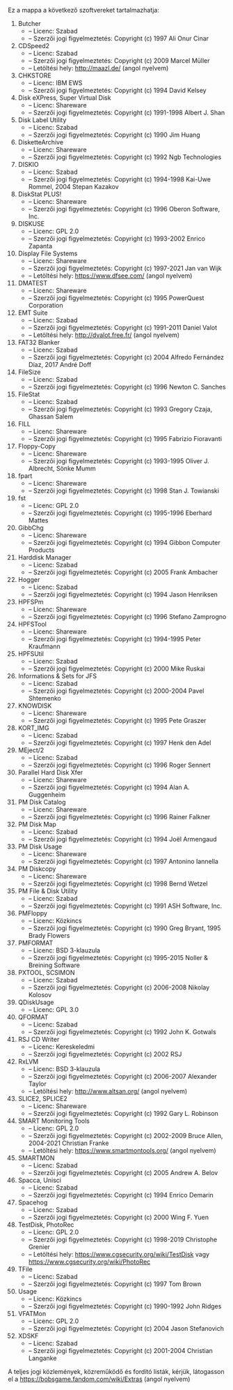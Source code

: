 ﻿Ez a mappa a következő szoftvereket tartalmazhatja:

1. Butcher
   - – Licenc: Szabad
   - – Szerzői jogi figyelmeztetés: Copyright (c) 1997 Ali Onur Cinar
2. CDSpeed2
   - – Licenc: Szabad
   - – Szerzői jogi figyelmeztetés: Copyright (c) 2009 Marcel Müller
   - – Letöltési hely: http://maazl.de/ (angol nyelvem)
3. CHKSTORE
   - – Licenc: IBM EWS
   - – Szerzői jogi figyelmeztetés: Copyright (c) 1994 David Kelsey
4. Disk eXPress, Super Virtual Disk
   - – Licenc: Shareware
   - – Szerzői jogi figyelmeztetés: Copyright (c) 1991-1998 Albert J. Shan
5. Disk Label Utility
   - – Licenc: Szabad
   - – Szerzői jogi figyelmeztetés: Copyright (c) 1990 Jim Huang
6. DisketteArchive
   - – Licenc: Shareware
   - – Szerzői jogi figyelmeztetés: Copyright (c) 1992 Ngb Technologies
7. DISKIO
   - – Licenc: Szabad
   - – Szerzői jogi figyelmeztetés: Copyright (c) 1994-1998 Kai-Uwe Rommel, 2004 Stepan Kazakov
8. DiskStat PLUS!
   - – Licenc: Shareware
   - – Szerzői jogi figyelmeztetés: Copyright (c) 1996 Oberon Software, Inc.
9. DISKUSE
   - – Licenc: GPL 2.0
   - – Szerzői jogi figyelmeztetés: Copyright (c) 1993-2002 Enrico Zapanta
10. Display File Systems
    - – Licenc: Shareware
    - – Szerzői jogi figyelmeztetés: Copyright (c) 1997-2021 Jan van Wijk
    - – Letöltési hely: https://www.dfsee.com/ (angol nyelvem)
11. DMATEST
    - – Licenc: Shareware
    - – Szerzői jogi figyelmeztetés: Copyright (c) 1995 PowerQuest Corporation
12. EMT Suite
    - – Licenc: Szabad
    - – Szerzői jogi figyelmeztetés: Copyright (c) 1991-2011 Daniel Valot
    - – Letöltési hely: http://dvalot.free.fr/ (angol nyelvem)
13. FAT32 Blanker
    - – Licenc: Szabad
    - – Szerzői jogi figyelmeztetés: Copyright (c) 2004 Alfredo Fernández Díaz, 2017 André Doff
14. FileSize
    - – Licenc: Szabad
    - – Szerzői jogi figyelmeztetés: Copyright (c) 1996 Newton C. Sanches
15. FileStat
    - – Licenc: Szabad
    - – Szerzői jogi figyelmeztetés: Copyright (c) 1993 Gregory Czaja, Ghassan Salem
16. FILL
    - – Licenc: Shareware
    - – Szerzői jogi figyelmeztetés: Copyright (c) 1995 Fabrizio Fioravanti
17. Floppy-Copy
    - – Licenc: Shareware
    - – Szerzői jogi figyelmeztetés: Copyright (c) 1993-1995 Oliver J. Albrecht, Sönke Mumm
18. fpart
    - – Licenc: Shareware
    - – Szerzői jogi figyelmeztetés: Copyright (c) 1998 Stan J. Towianski
19. fst
    - – Licenc: GPL 2.0
    - – Szerzői jogi figyelmeztetés: Copyright (c) 1995-1996 Eberhard Mattes
20. GibbChg
    - – Licenc: Shareware
    - – Szerzői jogi figyelmeztetés: Copyright (c) 1994 Gibbon Computer Products
21. Harddisk Manager
    - – Licenc: Szabad
    - – Szerzői jogi figyelmeztetés: Copyright (c) 2005 Frank Ambacher
22. Hogger
    - – Licenc: Szabad
    - – Szerzői jogi figyelmeztetés: Copyright (c) 1994 Jason Henriksen
23. HPFSPm
    - – Licenc: Shareware
    - – Szerzői jogi figyelmeztetés: Copyright (c) 1996 Stefano Zamprogno
24. HPFSTool
    - – Licenc: Shareware
    - – Szerzői jogi figyelmeztetés: Copyright (c) 1994-1995 Peter Kraufmann
25. HPFSUtil
    - – Licenc: Szabad
    - – Szerzői jogi figyelmeztetés: Copyright (c) 2000 Mike Ruskai
26. Informations & Sets for JFS
    - – Licenc: Szabad
    - – Szerzői jogi figyelmeztetés: Copyright (c) 2000-2004 Pavel Shtemenko
27. KNOWDISK
    - – Licenc: Shareware
    - – Szerzői jogi figyelmeztetés: Copyright (c) 1995 Pete Graszer
28. KORT_IMG
    - – Licenc: Szabad
    - – Szerzői jogi figyelmeztetés: Copyright (c) 1997 Henk den Adel
29. MEject/2
    - – Licenc: Szabad
    - – Szerzői jogi figyelmeztetés: Copyright (c) 1996 Roger Sennert
30. Parallel Hard Disk Xfer
    - – Licenc: Shareware
    - – Szerzői jogi figyelmeztetés: Copyright (c) 1994 Alan A. Guggenheim
31. PM Disk Catalog
    - – Licenc: Shareware
    - – Szerzői jogi figyelmeztetés: Copyright (c) 1996 Rainer Falkner
32. PM Disk Map
    - – Licenc: Szabad
    - – Szerzői jogi figyelmeztetés: Copyright (c) 1994 Joël Armengaud
33. PM Disk Usage
    - – Licenc: Shareware
    - – Szerzői jogi figyelmeztetés: Copyright (c) 1997 Antonino Iannella
34. PM Diskcopy
    - – Licenc: Shareware
    - – Szerzői jogi figyelmeztetés: Copyright (c) 1998 Bernd Wetzel
35. PM File & Disk Utility
    - – Licenc: Szabad
    - – Szerzői jogi figyelmeztetés: Copyright (c) 1991 ASH Software, Inc.
36. PMFloppy
    - – Licenc: Közkincs
    - – Szerzői jogi figyelmeztetés: Copyright (c) 1990 Greg Bryant, 1995 Brady Flowers
37. PMFORMAT
    - – Licenc: BSD 3-klauzula
    - – Szerzői jogi figyelmeztetés: Copyright (c) 1995-2015 Noller & Breining Software
38. PXTOOL, SCSIMON
    - – Licenc: Szabad
    - – Szerzői jogi figyelmeztetés: Copyright (c) 2006-2008 Nikolay Kolosov
39. QDiskUsage
    - – Licenc: GPL 3.0
40. QFORMAT
    - – Licenc: Szabad
    - – Szerzői jogi figyelmeztetés: Copyright (c) 1992 John K. Gotwals
41. RSJ CD Writer
    - – Licenc: Kereskeledmi
    - – Szerzői jogi figyelmeztetés: Copyright (c) 2002 RSJ
42. RxLVM
    - – Licenc: BSD 3-klauzula
    - – Szerzői jogi figyelmeztetés: Copyright (c) 2006-2007 Alexander Taylor
    - – Letöltési hely: http://www.altsan.org/ (angol nyelvem)
43. SLICE2, SPLICE2
    - – Licenc: Shareware
    - – Szerzői jogi figyelmeztetés: Copyright (c) 1992 Gary L. Robinson
44. SMART Monitoring Tools
    - – Licenc: GPL 2.0
    - – Szerzői jogi figyelmeztetés: Copyright (c) 2002-2009 Bruce Allen, 2004-2021 Christian Franke
    - – Letöltési hely: https://www.smartmontools.org/ (angol nyelvem)
45. SMARTMON
    - – Licenc: Szabad
    - – Szerzői jogi figyelmeztetés: Copyright (c) 2005 Andrew A. Belov
46. Spacca, Unisci
    - – Licenc: Szabad
    - – Szerzői jogi figyelmeztetés: Copyright (c) 1994 Enrico Demarin
47. Spacehog
    - – Licenc: Szabad
    - – Szerzői jogi figyelmeztetés: Copyright (c) 2000 Wing F. Yuen
48. TestDisk, PhotoRec
    - – Licenc: GPL 2.0
    - – Szerzői jogi figyelmeztetés: Copyright (c) 1998-2019 Christophe Grenier
    - – Letöltési hely: https://www.cgsecurity.org/wiki/TestDisk vagy https://www.cgsecurity.org/wiki/PhotoRec
49. TFile
    - – Licenc: Szabad
    - – Szerzői jogi figyelmeztetés: Copyright (c) 1997 Tom Brown
50. Usage
    - – Licenc: Közkincs
    - – Szerzői jogi figyelmeztetés: Copyright (c) 1990-1992 John Ridges
51. VFATMon
    - – Licenc: GPL 2.0
    - – Szerzői jogi figyelmeztetés: Copyright (c) 2004 Jason Stefanovich
52. XDSKF
    - – Licenc: Szabad
    - – Szerzői jogi figyelmeztetés: Copyright (c) 2001-2004 Christian Langanke

A teljes jogi közlemények, közreműködő és fordító listák, kérjük, látogasson el a https://bobsgame.fandom.com/wiki/Extras (angol nyelvem)
